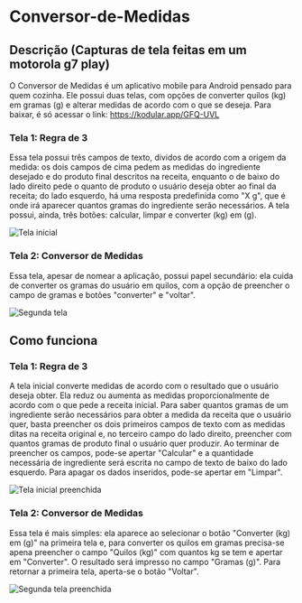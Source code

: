 # Conversor-de-Medidas

## Descrição (Capturas de tela feitas em um motorola g7 play)

O Conversor de Medidas é um aplicativo mobile para Android pensado para quem cozinha. Ele possui duas telas, com opções de converter quilos (kg) em gramas (g) e alterar medidas de acordo com o que se deseja. Para baixar, é só acessar o link: https://kodular.app/GFQ-UVL

### Tela 1: Regra de 3

Essa tela possui três campos de texto, dividos de acordo com a origem da medida: os dois campos de cima pedem as medidas do ingrediente desejado e do produto final descritos na receita, enquanto o de baixo do lado direito pede o quanto de produto o usuário deseja obter ao final da receita; do lado esquerdo, há uma resposta predefinida como "X g", que é onde irá aparecer quantos gramas do ingrediente serão necessários. 
A tela possui, ainda, três botões: calcular, limpar e converter (kg) em (g).

![Tela inicial](https://user-images.githubusercontent.com/86806802/164038902-f07b8334-fd1c-4100-baf2-32be4acaeb06.jpeg)

### Tela 2: Conversor de Medidas

Essa tela, apesar de nomear a aplicação, possui papel secundário: ela cuida de converter os gramas do usuário em quilos, com a opção de preencher o campo de gramas e botões "converter" e "voltar".

![Segunda tela](https://user-images.githubusercontent.com/86806802/164038955-279ea4e6-6146-4e9d-aea0-c9e04aadc789.jpeg)

## Como funciona

### Tela 1: Regra de 3

A tela inicial converte medidas de acordo com o resultado que o usuário deseja obter. Ela reduz ou aumenta as medidas proporcionalmente de acordo com o que pede a receita inicial. Para saber quantos gramas de um ingrediente serão necessários para obter a medida da receita que o usuário quer, basta preencher os dois primeiros campos de texto com as medidas ditas na receita original e, no terceiro campo do lado direito, preencher com quantos gramas de produto final o usuário quer produzir.
Ao terminar de preencher os campos, pode-se apertar "Calcular" e a quantidade necessária de ingrediente será escrita no campo de texto de baixo do lado esquerdo. Para apagar os dados inseridos, pode-se apertar em "Limpar".

![Tela inicial preenchida](https://user-images.githubusercontent.com/86806802/164039260-ef28c511-255d-4d3e-81c0-44c6eea273c4.jpeg)

### Tela 2: Conversor de Medidas

Essa tela é mais simples: ela aparece ao selecionar o botão "Converter (kg) em (g)" na primeira tela e, para converter os quilos em gramas precisa-se apena preencher o campo "Quilos (kg)" com quantos kg se tem e apertar em "Converter". O resultado será impresso no campo "Gramas (g)". Para retornar a primeira tela, aperta-se o botão "Voltar".

![Segunda tela preenchida](https://user-images.githubusercontent.com/86806802/164039286-3d5fe795-9f12-4a8d-94a0-e7df72f5708c.jpeg)

